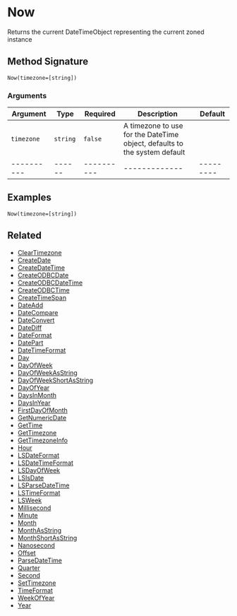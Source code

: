 # Now

Returns the current DateTimeObject representing the current zoned instance

## Method Signature

```
Now(timezone=[string])
```

### Arguments

| Argument   | Type     | Required   | Description                                                               | Default   |
| ---------- | -------- | ---------- | ------------------------------------------------------------------------- | --------- |
| `timezone` | `string` | `false`    | A timezone to use for the DateTime object, defaults to the system default |           |
| ---------- | ------   | ---------- | -------------                                                             | --------- |

## Examples

```
Now(timezone=[string])
```

## Related

* [ClearTimezone](cleartimezone.md)
* [CreateDate](createdate.md)
* [CreateDateTime](createdatetime.md)
* [CreateODBCDate](createodbcdate.md)
* [CreateODBCDateTime](createodbcdatetime.md)
* [CreateODBCTime](createodbctime.md)
* [CreateTimeSpan](createtimespan.md)
* [DateAdd](dateadd.md)
* [DateCompare](datecompare.md)
* [DateConvert](dateconvert.md)
* [DateDiff](datediff.md)
* [DateFormat](dateformat.md)
* [DatePart](datepart.md)
* [DateTimeFormat](datetimeformat.md)
* [Day](day.md)
* [DayOfWeek](dayofweek.md)
* [DayOfWeekAsString](dayofweekasstring.md)
* [DayOfWeekShortAsString](dayofweekshortasstring.md)
* [DayOfYear](dayofyear.md)
* [DaysInMonth](daysinmonth.md)
* [DaysInYear](daysinyear.md)
* [FirstDayOfMonth](firstdayofmonth.md)
* [GetNumericDate](getnumericdate.md)
* [GetTime](gettime.md)
* [GetTimezone](gettimezone.md)
* [GetTimezoneInfo](gettimezoneinfo.md)
* [Hour](hour.md)
* [LSDateFormat](lsdateformat.md)
* [LSDateTimeFormat](lsdatetimeformat.md)
* [LSDayOfWeek](lsdayofweek.md)
* [LSIsDate](lsisdate.md)
* [LSParseDateTime](lsparsedatetime.md)
* [LSTimeFormat](lstimeformat.md)
* [LSWeek](lsweek.md)
* [Millisecond](millisecond.md)
* [Minute](minute.md)
* [Month](month.md)
* [MonthAsString](monthasstring.md)
* [MonthShortAsString](monthshortasstring.md)
* [Nanosecond](nanosecond.md)
* [Offset](offset.md)
* [ParseDateTime](parsedatetime.md)
* [Quarter](quarter.md)
* [Second](second.md)
* [SetTimezone](settimezone.md)
* [TimeFormat](timeformat.md)
* [WeekOfYear](weekofyear.md)
* [Year](year.md)
